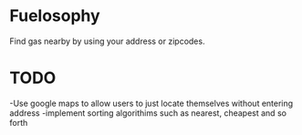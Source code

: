 # Fuelosophy

Find gas nearby by using your address or zipcodes.

# TODO
-Use google maps to allow users to just locate themselves without entering address
-implement sorting algorithims such as nearest, cheapest and so forth
